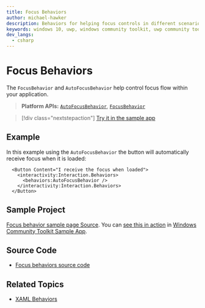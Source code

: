 ```yaml
---
title: Focus Behaviors
author: michael-hawker
description: Behaviors for helping focus controls in different scenarios.
keywords: windows 10, uwp, windows community toolkit, uwp community toolkit, uwp toolkit, textbox, behaviors, interactivity, focus, auto focus
dev_langs:
  - csharp
---
```


# Focus Behaviors

The `FocusBehavior` and `AutoFocusBehavior` help control focus flow within your application.

> **Platform APIs:** [`AutoFocusBehavior`](/dotnet/api/microsoft.toolkit.uwp.ui.behaviors.autofocusbehavior), [`FocusBehavior`](/dotnet/api/microsoft.toolkit.uwp.ui.behaviors.focusbehavior)

> [!div class="nextstepaction"]
> [Try it in the sample app](uwpct://Helpers?sample=AutoFocusBehavior)

## Example

In this example using the `AutoFocusBehavior` the button will automatically receive focus when it is loaded:

```xaml
  <Button Content="I receive the focus when loaded">
    <interactivity:Interaction.Behaviors>
      <behaviors:AutoFocusBehavior />
    </interactivity:Interaction.Behaviors>
  </Button>
```

## Sample Project

[Focus behavior sample page Source](https://github.com/windows-toolkit/WindowsCommunityToolkit/tree/rel/7.0.0/Microsoft.Toolkit.Uwp.SampleApp/SamplePages/FocusBehavior). You can [see this in action](uwpct://Helpers?sample=FocusBehavior) in [Windows Community Toolkit Sample App](https://aka.ms/windowstoolkitapp).

## Source Code

- [Focus behaviors source code](https://github.com/windows-toolkit/WindowsCommunityToolkit/blob/rel/7.0.0/Microsoft.Toolkit.Uwp.UI.Behaviors/Focus)

## Related Topics

- [XAML Behaviors](https://github.com/microsoft/XamlBehaviors/wiki)
